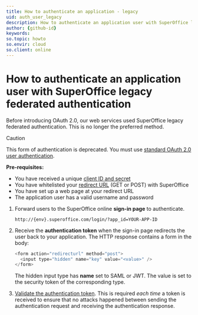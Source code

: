 ```yaml
---
title: How to authenticate an application - legacy
uid: auth_user_legacy
description: How to authenticate an application user with SuperOffice legacy federated authentication
author: {github-id}
keywords:
so.topic: howto
so.envir: cloud
so.client: online
---
```


# How to authenticate an application user with SuperOffice legacy federated authentication

Before introducing OAuth 2.0, our web services used SuperOffice legacy federated authentication. This is no longer the preferred method.

> [!CAUTION]
> This form of authentication is deprecated. You must use [standard OAuth 2.0 user authentication][1].

**Pre-requisites:**

* You have received a unique [client ID and secret][2]
* You have whitelisted your [redirect URL][3] (GET or POST) with SuperOffice
* You have set up a web page at your redirect URL
* The application user has a valid username and password

1. Forward users to the SuperOffice online **sign-in page** to authenticate.

    `http://{env}.superoffice.com/login/?app_id=YOUR-APP-ID`

2. Receive the **authentication token** when the sign-in page redirects the user back to your application. The HTTP response contains a form in the body:

    ```csharp
    <form action="redirecturl" method="post">
      <input type="hidden" name="key" value="<value>" />
    </form>
    ```

    The hidden input type has **name** set to SAML or JWT. The value is set to the security token of the corresponding type.

3. [Validate the authentication token][4]. This is required *each time* a token is received to ensure that no attacks happened between sending the authentication request and receiving the authentication response.

<!-- Referenced links -->
[1]: index.md
[2]: ../../../../developer-portal/terminology.md
[3]: ../../../../developer-portal/create-app/config/redirects/index.md
[4]: ../validate-security-tokens.md
